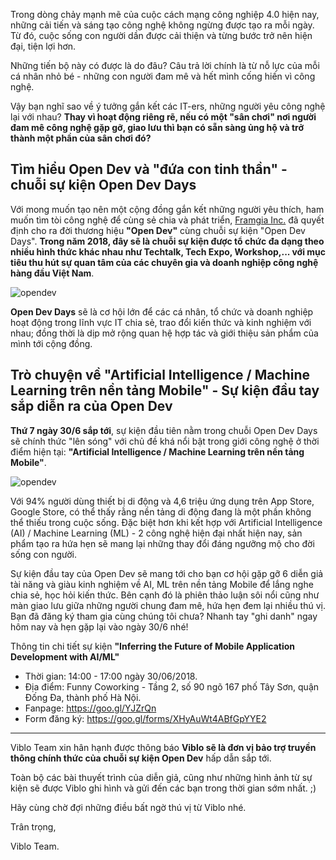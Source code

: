 Trong dòng chảy mạnh mẽ của cuộc cách mạng công nghiệp 4.0 hiện nay, những cải tiến và sáng tạo công nghệ không ngừng được tạo ra mỗi ngày. Từ đó, cuộc sống con người dần được cải thiện và từng bước trở nên hiện đại, tiện lợi hơn.

Những tiến bộ này có được là do đâu? Câu trả lời chính là từ nỗ lực của mỗi cá nhân nhỏ bé - những con người đam mê và hết mình cống hiến vì công nghệ.

Vậy bạn nghĩ sao về ý tưởng gắn kết các IT-ers, những người yêu công nghệ lại với nhau? **Thay vì hoạt động riêng rẽ, nếu có một "sân chơi" nơi người đam mê công nghệ gặp gỡ, giao lưu thì bạn có sẵn sàng ủng hộ và trở thành một phần của sân chơi đó?**

## Tìm hiểu Open Dev và "đứa con tinh thần" - chuỗi sự kiện Open Dev Days

Với mong muốn tạo nên một cộng đồng gắn kết những người yêu thích, ham muốn tìm tòi công nghệ để cùng sẻ chia và phát triển, [Framgia Inc.](https://framgia.vn/) đã quyết định cho ra đời thương hiệu **"Open Dev"** cùng chuỗi sự kiện "Open Dev Days". **Trong năm 2018, đây sẽ là chuỗi sự kiện được tổ chức đa dạng theo nhiều hình thức khác nhau như Techtalk, Tech Expo, Workshop,... với mục tiêu thu hút sự quan tâm của các chuyên gia và doanh nghiệp công nghệ hàng đầu Việt Nam**.

![opendev](https://images.viblo.asia/full/d48bd211-44f9-4579-87fe-bdb626b6dea1.png)

**Open Dev Days** sẽ là cơ hội lớn để các cá nhân, tổ chức và doanh nghiệp hoạt động trong lĩnh vực IT chia sẻ, trao đổi kiến thức và kinh nghiệm với nhau; đồng thời là dịp mở rộng quan hệ hợp tác và giới thiệu sản phẩm của mình tới cộng đồng.

## Trò chuyện về "Artificial Intelligence / Machine Learning trên nền tảng Mobile" - Sự kiện đầu tay sắp diễn ra của Open Dev

**Thứ 7 ngày 30/6 sắp tới**, sự kiện đầu tiên nằm trong chuỗi Open Dev Days sẽ chính thức "lên sóng" với chủ đề khá nổi bật trong giới công nghệ ở thời điểm hiện tại: **"Artificial Intelligence / Machine Learning trên nền tảng Mobile"**.

![opendev](https://images.viblo.asia/full/5b6d9742-aee9-47b2-bf2c-e6638d8b9d7f.jpg)

Với 94% người dùng thiết bị di động và 4,6 triệu ứng dụng trên App Store, Google Store, có thể thấy rằng nền tảng di động đang là một phần không thể thiếu trong cuộc sống. Đặc biệt hơn khi kết hợp với Artificial Intelligence (AI) / Machine Learning (ML) - 2 công nghệ hiện đại nhất hiện nay, sản phẩm tạo ra hứa hẹn sẽ mang lại những thay đổi đáng ngưỡng mộ cho đời sống con người.

Sự kiện đầu tay của Open Dev sẽ mang tới cho bạn cơ hội gặp gỡ 6 diễn giả tài năng và giàu kinh nghiệm về AI, ML trên nền tảng Mobile để lắng nghe chia sẻ, học hỏi kiến thức. Bên cạnh đó là phiên thảo luận sôi nổi cũng như màn giao lưu giữa những người chung đam mê, hứa hẹn đem lại nhiều thú vị. Bạn đã đăng ký tham gia cùng chúng tôi chưa? Nhanh tay "ghi danh" ngay hôm nay và hẹn gặp lại vào ngày 30/6 nhé!

Thông tin chi tiết sự kiện **"Inferring the Future of Mobile Application Development with AI/ML"**
- Thời gian: 14:00 - 17:00 ngày 30/06/2018.
- Địa điểm: Funny Coworking - Tầng 2, số 90 ngõ 167 phố Tây Sơn, quận Đống Đa, thành phố Hà Nội.
- Fanpage: https://goo.gl/YJZrQn
- Form đăng ký: https://goo.gl/forms/XHyAuWt4ABfGpYYE2

--------------------------

Viblo Team xin hân hạnh được thông báo **Viblo sẽ là đơn vị bảo trợ truyền thông chính thức của chuỗi sự kiện Open Dev** hấp dẫn sắp tới.

Toàn bộ các bài thuyết trình của diễn giả, cũng như những hình ảnh từ sự kiện sẽ được Viblo ghi hình và gửi đến các bạn trong thời gian sớm nhất.  ;)

Hãy cùng chờ đợi những điều bất ngờ thú vị từ Viblo nhé.

Trân trọng,

Viblo Team.